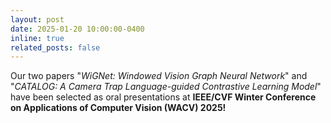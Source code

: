```yaml
---
layout: post
date: 2025-01-20 10:00:00-0400
inline: true
related_posts: false
---
```


Our two papers "*WiGNet: Windowed Vision Graph Neural Network*" and "*CATALOG: A Camera Trap Language-guided Contrastive Learning Model*" have been selected as oral presentations at **IEEE/CVF Winter Conference on Applications of Computer Vision (WACV) 2025!**
